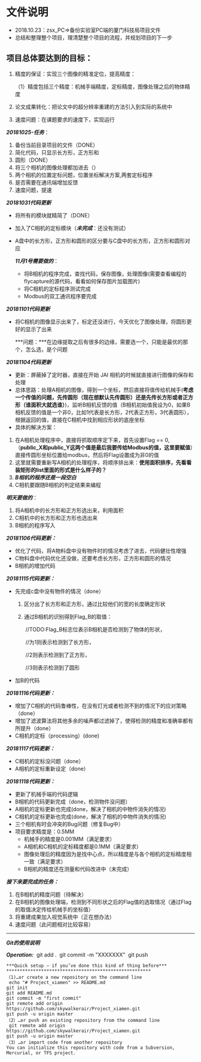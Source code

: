 # 文件说明

* 2018.10.23：zsx_PC=>备份实验室PC端的厦门科技局项目文件
* 总结和整理整个项目，理清楚整个项目的流程，并规划项目的下一步

## 项目总体要达到的目标：

1. 精度的保证：实现三个图像的精准定位，提高精度：

   （1）精度包括三个精度：机械手端精度，定标精度，图像处理之后的物体精度

2. 论文成果转化：把论文中的超分辨率重建的方法引入到实际的系统中

3. 速度问题：在课题要求的速度下，实现运行



***20181025-任务***：

1. 备份当前目录项目的文件（DONE）
2. 简化代码，只显示长方形，正方形和
3. 圆形（DONE）
4. 将三个相机的图像处理都加进去（）
5. 两个相机的位置定标问题，位置坐标解决方案,两套定标程序
6. 是否需要在通讯端增加反馈
7. 速度问题，提速



***20181031代码更新***

* 将所有的模块就精简了（DONE）

* 加入了C相机的定标模块（***未完成***：还没有测试）

* A盘中的长方形，正方形和圆形的区分要与C盘中的长方形，正方形和圆形对应

  ***11月1号需要做的***：

  * 将B相机的程序完成，查找代码，保存图像，处理图像(需要查看编程的flycapture的源代码，看看如何保存图片加载图片)
  * 将C相机的定标程序测试完成
  * Modbus的双工通讯程序要完成

***20181101代码更新***

* 将C相机的图像显示出来了，标定还没进行，今天优化了图像处理，将圆形更好的显示了出来

  ***问题：***在边缘提取之后有很多的边缘，需要选一个，只能是最优的那个，怎么选，是个问题

***20181104代码更新***

* 更新：屏蔽掉了定时器，直接在开始 JAI 相机的时候就直接进行图像的保存和处理
* 总体思路：处理A相机的图像，得到一个坐标，然后直接将值传给机械手(**考虑一个传值的问题，先传圆形（现在想默认先传圆形）还是先传长方形或者正方形（谁面积大就选谁）**)，监听B相机反馈的值（B相机初始值我设为0，如果B相机反馈的值是一个非0，比如1代表是长方形，2代表正方形，3代表圆形），根据返回的值，直接在C相机中找到相应形状的底座坐标
* 具体的解决方案：

1. 在A相机处理程序中，直接将抓取顺序定下来，首先设置Flag == 0,（**public_X和public_Y这两个值是最后我要传给Modbus的值，这里要赋值**）直接传圆形坐标位置给modbus，然后将Flag设置成为非0的值
2. 这里就需要重新写A相机的处理程序，将顺序排出来：**使用面积排序，先看看装矩形的list里面的形式是什么样子的？**
3. ***B相机的程序还是一段空白***
4. C相机要跟随B相机的判定结果来编程

***明天要做的***：

1. 将A相机中的长方形和正方形选出来，利用面积
2. C相机中的长方形和正方形也选出来
3. B相机的程序写入

***20181106代码更新：***

* 优化了代码，将A物料盘中没有物件时的情况考虑了进去，代码健壮性增强
* C物料盘中代码优化还没做，还要考虑长方形，正方形和圆形的情况
* B相机的增加代码

***20181115代码更新：***

* 先完成c盘中没有物件的情况（done）

  1. 区分出了长方形和正方形，通过比较他们的宽的长度确定形状

  2. 通过B相机的识别得到Flag_B的取值：

     ​		 //TODO:Flag_B标志位表示B相机是否检测到了物体的形状，

     ​                //为1则表示检测到了长方形，

     ​                //2则表示检测到了正方形，

     ​                //3则表示检测到了圆形

* 加B的代码

***20181116代码更新：***

* 增加了C相机的代码鲁棒性，在没有灯光或者检测不到的情况下的应对策略（done）
* 增加了滤波算法将其他多余的噪声都过滤掉了，使得检测的精度和准确率都有所提升（done）
* C相机的定标（processing）(done)

***20181117代码更新：***

* C相机的定标没问题（done）
* A相机的定标重新设定（done）

***20181118代码更新：***

* 更新了机械手端的代码逻辑
* B相机的代码更新完成（done，检测物件没问题）
* A相机的定标更新也完成(done，解决了相机的中物件消失的情况)
* C相机的定标更新也完成(done，解决了相机的中物件消失的情况)
* 三个相机有时会冲突的Bug问题（修复Bug中）
* 项目要求精度是：0.5MM
  * 机械手的精度是0.001MM（满足要求）
  * A相机和C相机的定标精度都是0.1MM（满足要求）
  * 图像处理后的精度因为是找中心点，所以精度是与各个相机的定标精度相一致（满足要求）
  * B相机的精度还在测量和代码改进中（未完成）

***接下来要完成的任务：***

1. 在B相机的精度问题（待解决）
2. 在B相机的图像处理端，检测到不同形状之后的Flag值的选取情况（通过Flag的取值决定传给机械手的坐标值）
3. 将重建成果加入视觉系统中（正在想办法）
4. 速度问题（此问题相对比较容易）











---

***Git的使用说明***

***Operation:***
​	git add .
​	git commit -m "XXXXXXX"
​	git push 

~~~git
***Quick setup — if you’ve done this kind of thing before***
******************************************************
（1)…or create a new repository on the command line
 echo "# Project_xiamen" >> README.md
git init
git add README.md
git commit -m "first commit"
git remote add origin https://github.com/skywalkerair/Project_xiamen.git
git push -u origin master
（2）…or push an existing repository from the command line
 git remote add origin https://github.com/skywalkerair/Project_xiamen.git
git push -u origin master
（3）…or import code from another repository
You can initialize this repository with code from a Subversion, Mercurial, or TFS project.


~~~


